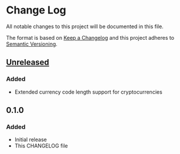 # Change Log
All notable changes to this project will be documented in this file.

The format is based on [Keep a Changelog](http://keepachangelog.com/)
and this project adheres to [Semantic Versioning](http://semver.org/).

## [Unreleased]
### Added
- Extended currency code length support for cryptocurrencies

## 0.1.0
### Added
- Initial release
- This CHANGELOG file

[Unreleased]: https://github.com/MichaelGooden/mdg-money-doctrine/compare/0.1.0...HEAD
